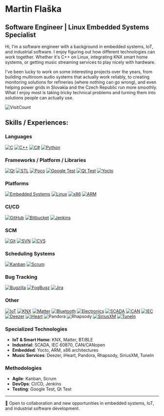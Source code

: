 # Martin Flaška

## Software Engineer | Linux Embedded Systems Specialist

Hi, I'm a software engineer with a background in embedded systems, IoT, and industrial software. I enjoy figuring out how different technologies can work together. Whether it's C++ on Linux, integrating KNX smart home systems, or getting music streaming services to play nicely with hardware.

I've been lucky to work on some interesting projects over the years, from building multiroom audio systems that actually work reliably, to creating monitoring solutions for refineries (where nothing can go wrong), and even helping power grids in Slovakia and the Czech Republic run more smoothly. What I enjoy most is taking tricky technical problems and turning them into solutions people can actually use.

![VisitCount](https://komarev.com/ghpvc/?username=martin-flaska&style=for-the-badge&color=282c34)

## Skills / Experiences:

### Languages
[![C](https://img.shields.io/badge/c-%2300599C.svg?style=for-the-badge&logo=c&logoColor=white)](https://en.wikipedia.org/wiki/C_(programming_language))
[![C++](https://img.shields.io/badge/c++-%2300599C.svg?style=for-the-badge&logo=c%2B%2B&logoColor=white)](https://cplusplus.com/)
[![C#](https://img.shields.io/badge/c%23-%23239120.svg?style=for-the-badge&logo=c-sharp&logoColor=white)](https://dotnet.microsoft.com/en-us/languages/csharp)
[![Python](https://img.shields.io/badge/python-3670A0?style=for-the-badge&logo=python&logoColor=ffdd54)](https://www.python.org/)

### Frameworks / Platform / Libraries
[![Qt](https://img.shields.io/badge/Qt-%23217346.svg?style=for-the-badge&logo=Qt&logoColor=white)](https://www.qt.io/)
[![STL](https://img.shields.io/badge/STL-%2300599C.svg?style=for-the-badge&logo=c%2B%2B&logoColor=white)](https://en.wikipedia.org/wiki/Standard_Template_Library)
[![Poco](https://img.shields.io/badge/Poco-%2300599C.svg?style=for-the-badge&logo=c%2B%2B&logoColor=white)](https://pocoproject.org/)
[![Google Test](https://img.shields.io/badge/Google%20Test-%234285F4.svg?style=for-the-badge&logo=google&logoColor=white)](https://github.com/google/googletest)
[![Qt Test](https://img.shields.io/badge/Qt%20Test-%23217346.svg?style=for-the-badge&logo=Qt&logoColor=white)](https://doc.qt.io/qt-6/qtest-overview.html)
[![Yocto](https://img.shields.io/badge/Yocto-%23000000.svg?style=for-the-badge&logo=linux&logoColor=white)](https://www.yoctoproject.org/)

### Platforms
[![Embedded Systems](https://img.shields.io/badge/Embedded%20Systems-%23FF6F00.svg?style=for-the-badge&logo=arduino&logoColor=white)](https://en.wikipedia.org/wiki/Embedded_system)
[![Linux](https://img.shields.io/badge/Linux-FCC624?style=for-the-badge&logo=linux&logoColor=black)](https://www.linux.org/)
[![x86](https://img.shields.io/badge/x86-%230071C5.svg?style=for-the-badge&logo=intel&logoColor=white)](https://en.wikipedia.org/wiki/X86)
[![ARM](https://img.shields.io/badge/ARM-%230091BD.svg?style=for-the-badge&logo=arm&logoColor=white)](https://www.arm.com/)

### CI/CD
[![GitHub](https://img.shields.io/badge/github-%23121011.svg?style=for-the-badge&logo=github&logoColor=white)](https://github.com/)
[![Bitbucket](https://img.shields.io/badge/bitbucket-%230047B3.svg?style=for-the-badge&logo=bitbucket&logoColor=white)](https://bitbucket.org/)
[![Jenkins](https://img.shields.io/badge/jenkins-%232C5263.svg?style=for-the-badge&logo=jenkins&logoColor=white)](https://www.jenkins.io/)

### SCM
[![Git](https://img.shields.io/badge/git-%23F05033.svg?style=for-the-badge&logo=git&logoColor=white)](https://git-scm.com/)
[![SVN](https://img.shields.io/badge/svn-%23809CC9.svg?style=for-the-badge&logo=subversion&logoColor=white)](https://www.visualsvn.com/)
[![CVS](https://img.shields.io/badge/CVS-%23000000.svg?style=for-the-badge&logo=git&logoColor=white)](https://en.wikipedia.org/wiki/Concurrent_Versions_System)

### Scheduling Systems
[![Kanban](https://img.shields.io/badge/Kanban-%230052CC.svg?style=for-the-badge&logo=kanban&logoColor=white)](https://www.atlassian.com/agile/kanban)
[![Scrum](https://img.shields.io/badge/Scrum-%23009639.svg?style=for-the-badge&logo=scrumalliance&logoColor=white)](https://www.scrum.org/)

### Bug Tracking
[![Bugzilla](https://img.shields.io/badge/Bugzilla-%23CC0000.svg?style=for-the-badge&logo=mozilla&logoColor=white)](https://www.bugzilla.org/)
[![FogBugz](https://img.shields.io/badge/FogBugz-%23000000.svg?style=for-the-badge&logo=fogbugz&logoColor=white)](https://fogbugz.com/)
[![Jira](https://img.shields.io/badge/jira-%230A0FFF.svg?style=for-the-badge&logo=jira&logoColor=white)](https://www.atlassian.com/software/jira)

### Other
[![IoT](https://img.shields.io/badge/IoT-%23000000.svg?style=for-the-badge&logo=internetofthings&logoColor=white)](https://en.wikipedia.org/wiki/Internet_of_things)
[![KNX](https://img.shields.io/badge/KNX-%23009639.svg?style=for-the-badge&logo=knx&logoColor=white)](https://www.knx.org/)
[![Matter](https://img.shields.io/badge/Matter-%23000000.svg?style=for-the-badge&logo=matter&logoColor=white)](https://developers.home.google.com/matter/overview)
[![Bluetooth](https://img.shields.io/badge/BT/BLE-%230082FC.svg?style=for-the-badge&logo=bluetooth&logoColor=white)](https://www.bluetooth.com/)
[![Electronics](https://img.shields.io/badge/Electronics-%23FF6F00.svg?style=for-the-badge&logo=electronics&logoColor=white)](https://en.wikipedia.org/wiki/Electronics)
[![SCADA](https://img.shields.io/badge/SCADA-%23FF6F00.svg?style=for-the-badge&logo=scada&logoColor=white)](https://en.wikipedia.org/wiki/SCADA)
[![CAN](https://img.shields.io/badge/CAN/CANopen-%23000000.svg?style=for-the-badge&logo=can&logoColor=white)](https://en.wikipedia.org/wiki/CAN_bus)
[![IEC](https://img.shields.io/badge/IEC%2060870-%23000080.svg?style=for-the-badge&logo=iec&logoColor=white)](https://en.wikipedia.org/wiki/IEC_61131-3)
[![Deezer](https://img.shields.io/badge/Deezer-%23FEAA2D.svg?style=for-the-badge&logo=deezer&logoColor=white)](https://www.deezer.com/en/)
[![iHeart](https://img.shields.io/badge/iHeart-%23C6002B.svg?style=for-the-badge&logo=iheartradio&logoColor=white)](https://www.iheart.com/)
![Pandora](https://img.shields.io/badge/Pandora-%23005483.svg?style=for-the-badge&logo=pandora&logoColor=white)
![Rhapsody](https://img.shields.io/badge/Rhapsody-%23000000.svg?style=for-the-badge&logo=music&logoColor=white)
[![SiriusXM](https://img.shields.io/badge/SiriusXM-%23000000.svg?style=for-the-badge&logo=siriusxm&logoColor=white)](https://www.siriusxm.com/)
[![TuneIn](https://img.shields.io/badge/TuneIn-%23000000.svg?style=for-the-badge&logo=tunein&logoColor=white)](https://tunein.com/)

### Specialized Technologies
- **IoT & Smart Home**: KNX, Matter, BT/BLE
- **Industrial**: SCADA, IEC 60870, CAN/CANopen
- **Embedded**: Yocto, ARM, x86 architectures
- **Music Services**: Deezer, iHeart, Pandora, Rhapsody, SiriusXM, TuneIn

### Methodologies
- **Agile**: Kanban, Scrum
- **DevOps**: CI/CD, Jenkins
- **Testing**: Google Test, Qt Test

---

💼 Open to collaboration and new opportunities in embedded systems, IoT, and industrial software development.
